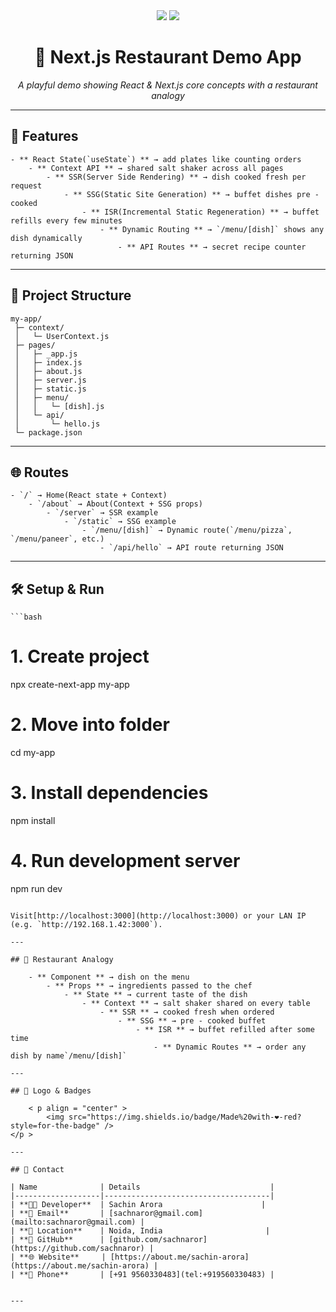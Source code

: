 <div align="center">
    <img src="https://img.shields.io/badge/Next.js-14.2.3-black?style=for-the-badge&logo=nextdotjs" />
    <img src="https://img.shields.io/badge/React-18.3.1-blue?style=for-the-badge&logo=react" />
    <h1>🍴 Next.js Restaurant Demo App</h1>
    <p><em>A playful demo showing React & Next.js core concepts with a restaurant analogy</em></p>
</div>

---

## 🚀 Features

    - ** React State(`useState`) ** → add plates like counting orders
        - ** Context API ** → shared salt shaker across all pages
            - ** SSR(Server Side Rendering) ** → dish cooked fresh per request
                - ** SSG(Static Site Generation) ** → buffet dishes pre - cooked
                    - ** ISR(Incremental Static Regeneration) ** → buffet refills every few minutes
                        - ** Dynamic Routing ** → `/menu/[dish]` shows any dish dynamically
                            - ** API Routes ** → secret recipe counter returning JSON

---

## 📂 Project Structure

```
my-app/
 ├─ context/
 │   └─ UserContext.js
 ├─ pages/
 │   ├─ _app.js
 │   ├─ index.js
 │   ├─ about.js
 │   ├─ server.js
 │   ├─ static.js
 │   ├─ menu/
 │   │   └─ [dish].js
 │   └─ api/
 │       └─ hello.js
 └─ package.json

```

---

## 🌐 Routes

    - `/` → Home(React state + Context)
        - `/about` → About(Context + SSG props)
            - `/server` → SSR example
                - `/static` → SSG example
                    - `/menu/[dish]` → Dynamic route(`/menu/pizza`, `/menu/paneer`, etc.)
                        - `/api/hello` → API route returning JSON

---

## 🛠️ Setup & Run

    ```bash
# 1. Create project
npx create-next-app my-app

# 2. Move into folder
cd my-app

# 3. Install dependencies
npm install

# 4. Run development server
npm run dev
```

Visit[http://localhost:3000](http://localhost:3000) or your LAN IP (e.g. `http://192.168.1.42:3000`).

---

## 📖 Restaurant Analogy

    - ** Component ** → dish on the menu
        - ** Props ** → ingredients passed to the chef
            - ** State ** → current taste of the dish
                - ** Context ** → salt shaker shared on every table
                    - ** SSR ** → cooked fresh when ordered
                        - ** SSG ** → pre - cooked buffet
                            - ** ISR ** → buffet refilled after some time
                                - ** Dynamic Routes ** → order any dish by name`/menu/[dish]`

---

## 🎨 Logo & Badges

    < p align = "center" >
        <img src="https://img.shields.io/badge/Made%20with-❤️-red?style=for-the-badge" />
</p >

---

## 📩 Contact

| Name              | Details                             |
|-------------------|-------------------------------------|
| **👨‍💻 Developer**  | Sachin Arora                      |
| **📧 Email**       | [sachnaror@gmail.com](mailto:sachnaror@gmail.com) |
| **📍 Location**    | Noida, India                       |
| **📂 GitHub**      | [github.com/sachnaror](https://github.com/sachnaror) |
| **🌐 Website**     | [https://about.me/sachin-arora](https://about.me/sachin-arora) |
| **📱 Phone**       | [+91 9560330483](tel:+919560330483) |


---
